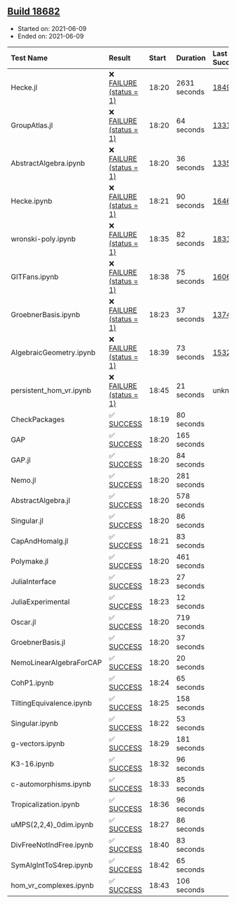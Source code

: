 ## [Build 18682](https://oscarci.mathematik.uni-kl.de/job/oscar/18682/)

* Started on: 2021-06-09
* Ended on: 2021-06-09

| Test Name    | Result | Start | Duration | Last Success | First Failure |
|:-------------|:-------|:------|:---------|:-------------|:--------------|
| Hecke.jl | ❌ [FAILURE (status = 1)](https://oscarci.mathematik.uni-kl.de/job/oscar/18682/artifact/logs/build-18682/Hecke.jl.log) | 18:20 | 2631 seconds | [18490](https://oscarci.mathematik.uni-kl.de/job/oscar/18490/) | [18491](https://oscarci.mathematik.uni-kl.de/job/oscar/18491/) |
| GroupAtlas.jl | ❌ [FAILURE (status = 1)](https://oscarci.mathematik.uni-kl.de/job/oscar/18682/artifact/logs/build-18682/GroupAtlas.jl.log) | 18:20 | 64 seconds | [13311](https://oscarci.mathematik.uni-kl.de/job/oscar/13311/) | [13312](https://oscarci.mathematik.uni-kl.de/job/oscar/13312/) |
| AbstractAlgebra.ipynb | ❌ [FAILURE (status = 1)](https://oscarci.mathematik.uni-kl.de/job/oscar/18682/artifact/logs/build-18682/AbstractAlgebra.ipynb.log) | 18:20 | 36 seconds | [13355](https://oscarci.mathematik.uni-kl.de/job/oscar/13355/) | [13356](https://oscarci.mathematik.uni-kl.de/job/oscar/13356/) |
| Hecke.ipynb | ❌ [FAILURE (status = 1)](https://oscarci.mathematik.uni-kl.de/job/oscar/18682/artifact/logs/build-18682/Hecke.ipynb.log) | 18:21 | 90 seconds | [16463](https://oscarci.mathematik.uni-kl.de/job/oscar/16463/) | [16464](https://oscarci.mathematik.uni-kl.de/job/oscar/16464/) |
| wronski-poly.ipynb | ❌ [FAILURE (status = 1)](https://oscarci.mathematik.uni-kl.de/job/oscar/18682/artifact/logs/build-18682/wronski-poly.ipynb.log) | 18:35 | 82 seconds | [18314](https://oscarci.mathematik.uni-kl.de/job/oscar/18314/) | [18315](https://oscarci.mathematik.uni-kl.de/job/oscar/18315/) |
| GITFans.ipynb | ❌ [FAILURE (status = 1)](https://oscarci.mathematik.uni-kl.de/job/oscar/18682/artifact/logs/build-18682/GITFans.ipynb.log) | 18:38 | 75 seconds | [16068](https://oscarci.mathematik.uni-kl.de/job/oscar/16068/) | [16069](https://oscarci.mathematik.uni-kl.de/job/oscar/16069/) |
| GroebnerBasis.ipynb | ❌ [FAILURE (status = 1)](https://oscarci.mathematik.uni-kl.de/job/oscar/18682/artifact/logs/build-18682/GroebnerBasis.ipynb.log) | 18:23 | 37 seconds | [13748](https://oscarci.mathematik.uni-kl.de/job/oscar/13748/) | [13749](https://oscarci.mathematik.uni-kl.de/job/oscar/13749/) |
| AlgebraicGeometry.ipynb | ❌ [FAILURE (status = 1)](https://oscarci.mathematik.uni-kl.de/job/oscar/18682/artifact/logs/build-18682/AlgebraicGeometry.ipynb.log) | 18:39 | 73 seconds | [15322](https://oscarci.mathematik.uni-kl.de/job/oscar/15322/) | [15323](https://oscarci.mathematik.uni-kl.de/job/oscar/15323/) |
| persistent_hom_vr.ipynb | ❌ [FAILURE (status = 1)](https://oscarci.mathematik.uni-kl.de/job/oscar/18682/artifact/logs/build-18682/persistent_hom_vr.ipynb.log) | 18:45 | 21 seconds | unknown | unknown |
| CheckPackages | ✅ [SUCCESS](https://oscarci.mathematik.uni-kl.de/job/oscar/18682/artifact/logs/build-18682/CheckPackages.log) | 18:19 | 80 seconds |  |  |
| GAP | ✅ [SUCCESS](https://oscarci.mathematik.uni-kl.de/job/oscar/18682/artifact/logs/build-18682/GAP.log) | 18:20 | 165 seconds |  |  |
| GAP.jl | ✅ [SUCCESS](https://oscarci.mathematik.uni-kl.de/job/oscar/18682/artifact/logs/build-18682/GAP.jl.log) | 18:20 | 84 seconds |  |  |
| Nemo.jl | ✅ [SUCCESS](https://oscarci.mathematik.uni-kl.de/job/oscar/18682/artifact/logs/build-18682/Nemo.jl.log) | 18:20 | 281 seconds |  |  |
| AbstractAlgebra.jl | ✅ [SUCCESS](https://oscarci.mathematik.uni-kl.de/job/oscar/18682/artifact/logs/build-18682/AbstractAlgebra.jl.log) | 18:20 | 578 seconds |  |  |
| Singular.jl | ✅ [SUCCESS](https://oscarci.mathematik.uni-kl.de/job/oscar/18682/artifact/logs/build-18682/Singular.jl.log) | 18:20 | 86 seconds |  |  |
| CapAndHomalg.jl | ✅ [SUCCESS](https://oscarci.mathematik.uni-kl.de/job/oscar/18682/artifact/logs/build-18682/CapAndHomalg.jl.log) | 18:21 | 83 seconds |  |  |
| Polymake.jl | ✅ [SUCCESS](https://oscarci.mathematik.uni-kl.de/job/oscar/18682/artifact/logs/build-18682/Polymake.jl.log) | 18:20 | 461 seconds |  |  |
| JuliaInterface | ✅ [SUCCESS](https://oscarci.mathematik.uni-kl.de/job/oscar/18682/artifact/logs/build-18682/JuliaInterface.log) | 18:23 | 27 seconds |  |  |
| JuliaExperimental | ✅ [SUCCESS](https://oscarci.mathematik.uni-kl.de/job/oscar/18682/artifact/logs/build-18682/JuliaExperimental.log) | 18:23 | 12 seconds |  |  |
| Oscar.jl | ✅ [SUCCESS](https://oscarci.mathematik.uni-kl.de/job/oscar/18682/artifact/logs/build-18682/Oscar.jl.log) | 18:20 | 719 seconds |  |  |
| GroebnerBasis.jl | ✅ [SUCCESS](https://oscarci.mathematik.uni-kl.de/job/oscar/18682/artifact/logs/build-18682/GroebnerBasis.jl.log) | 18:20 | 37 seconds |  |  |
| NemoLinearAlgebraForCAP | ✅ [SUCCESS](https://oscarci.mathematik.uni-kl.de/job/oscar/18682/artifact/logs/build-18682/NemoLinearAlgebraForCAP.log) | 18:20 | 20 seconds |  |  |
| CohP1.ipynb | ✅ [SUCCESS](https://oscarci.mathematik.uni-kl.de/job/oscar/18682/artifact/logs/build-18682/CohP1.ipynb.log) | 18:24 | 65 seconds |  |  |
| TiltingEquivalence.ipynb | ✅ [SUCCESS](https://oscarci.mathematik.uni-kl.de/job/oscar/18682/artifact/logs/build-18682/TiltingEquivalence.ipynb.log) | 18:25 | 158 seconds |  |  |
| Singular.ipynb | ✅ [SUCCESS](https://oscarci.mathematik.uni-kl.de/job/oscar/18682/artifact/logs/build-18682/Singular.ipynb.log) | 18:22 | 53 seconds |  |  |
| g-vectors.ipynb | ✅ [SUCCESS](https://oscarci.mathematik.uni-kl.de/job/oscar/18682/artifact/logs/build-18682/g-vectors.ipynb.log) | 18:29 | 181 seconds |  |  |
| K3-16.ipynb | ✅ [SUCCESS](https://oscarci.mathematik.uni-kl.de/job/oscar/18682/artifact/logs/build-18682/K3-16.ipynb.log) | 18:32 | 96 seconds |  |  |
| c-automorphisms.ipynb | ✅ [SUCCESS](https://oscarci.mathematik.uni-kl.de/job/oscar/18682/artifact/logs/build-18682/c-automorphisms.ipynb.log) | 18:33 | 85 seconds |  |  |
| Tropicalization.ipynb | ✅ [SUCCESS](https://oscarci.mathematik.uni-kl.de/job/oscar/18682/artifact/logs/build-18682/Tropicalization.ipynb.log) | 18:36 | 96 seconds |  |  |
| uMPS(2,2,4)_0dim.ipynb | ✅ [SUCCESS](https://oscarci.mathematik.uni-kl.de/job/oscar/18682/artifact/logs/build-18682/uMPS-2-2-4-_0dim.ipynb.log) | 18:27 | 86 seconds |  |  |
| DivFreeNotIndFree.ipynb | ✅ [SUCCESS](https://oscarci.mathematik.uni-kl.de/job/oscar/18682/artifact/logs/build-18682/DivFreeNotIndFree.ipynb.log) | 18:40 | 83 seconds |  |  |
| SymAlgIntToS4rep.ipynb | ✅ [SUCCESS](https://oscarci.mathematik.uni-kl.de/job/oscar/18682/artifact/logs/build-18682/SymAlgIntToS4rep.ipynb.log) | 18:42 | 65 seconds |  |  |
| hom_vr_complexes.ipynb | ✅ [SUCCESS](https://oscarci.mathematik.uni-kl.de/job/oscar/18682/artifact/logs/build-18682/hom_vr_complexes.ipynb.log) | 18:43 | 106 seconds |  |  |
